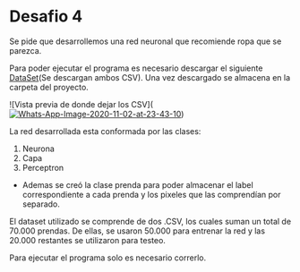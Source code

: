 # Desafio 4

Se pide que desarrollemos una red neuronal que recomiende ropa que se parezca.

Para poder ejecutar el programa es necesario descargar el siguiente [DataSet](https://github.com/OptativoPUCV/Fashion-DataSet)(Se descargan ambos CSV).
Una vez descargado se almacena en la carpeta del proyecto.

![Vista previa de donde dejar los CSV](<a href="https://ibb.co/WfR4jhX"><img src="https://i.ibb.co/WfR4jhX/Whats-App-Image-2020-11-02-at-23-43-10.jpg" alt="Whats-App-Image-2020-11-02-at-23-43-10" border="0"></a>)

La red desarrollada esta conformada por las clases:

1. Neurona
2. Capa
3. Perceptron
* Ademas se creó la clase prenda para poder almacenar el label correspondiente a cada prenda y los pixeles que las comprendían por separado.

El dataset utilizado se comprende de dos .CSV, los cuales suman un total de 70.000 prendas.
De ellas, se usaron 50.000 para entrenar la red y las 20.000 restantes se utilizaron para testeo.

Para ejecutar el programa solo es necesario correrlo.
